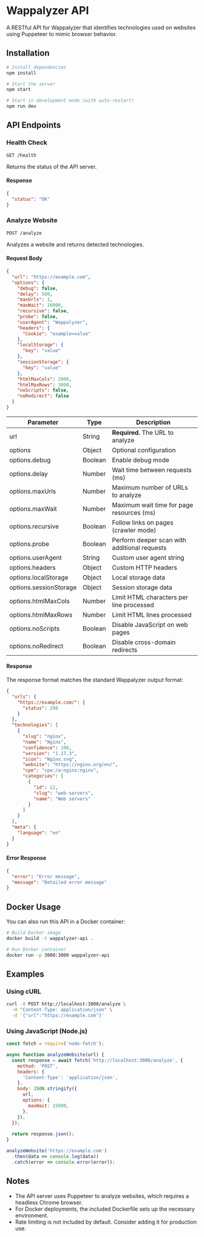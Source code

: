 # Wappalyzer API

A RESTful API for Wappalyzer that identifies technologies used on websites using Puppeteer to mimic browser behavior.

## Installation

```bash
# Install dependencies
npm install

# Start the server
npm start

# Start in development mode (with auto-restart)
npm run dev
```

## API Endpoints

### Health Check

```
GET /health
```

Returns the status of the API server.

#### Response

```json
{
  "status": "OK"
}
```

### Analyze Website

```
POST /analyze
```

Analyzes a website and returns detected technologies.

#### Request Body

```json
{
  "url": "https://example.com",
  "options": {
    "debug": false,
    "delay": 500,
    "maxUrls": 1,
    "maxWait": 10000,
    "recursive": false,
    "probe": false,
    "userAgent": "Wappalyzer",
    "headers": {
      "Cookie": "example=value"
    },
    "localStorage": {
      "key": "value"
    },
    "sessionStorage": {
      "key": "value"
    },
    "htmlMaxCols": 2000,
    "htmlMaxRows": 3000,
    "noScripts": false,
    "noRedirect": false
  }
}
```

| Parameter | Type | Description |
|-----------|------|-------------|
| url | String | **Required.** The URL to analyze |
| options | Object | Optional configuration |
| options.debug | Boolean | Enable debug mode |
| options.delay | Number | Wait time between requests (ms) |
| options.maxUrls | Number | Maximum number of URLs to analyze |
| options.maxWait | Number | Maximum wait time for page resources (ms) |
| options.recursive | Boolean | Follow links on pages (crawler mode) |
| options.probe | Boolean | Perform deeper scan with additional requests |
| options.userAgent | String | Custom user agent string |
| options.headers | Object | Custom HTTP headers |
| options.localStorage | Object | Local storage data |
| options.sessionStorage | Object | Session storage data |
| options.htmlMaxCols | Number | Limit HTML characters per line processed |
| options.htmlMaxRows | Number | Limit HTML lines processed |
| options.noScripts | Boolean | Disable JavaScript on web pages |
| options.noRedirect | Boolean | Disable cross-domain redirects |

#### Response

The response format matches the standard Wappalyzer output format:

```json
{
  "urls": {
    "https://example.com/": {
      "status": 200
    }
  },
  "technologies": [
    {
      "slug": "nginx",
      "name": "Nginx",
      "confidence": 100,
      "version": "1.17.3",
      "icon": "Nginx.svg",
      "website": "https://nginx.org/en/",
      "cpe": "cpe:/a:nginx:nginx",
      "categories": [
        {
          "id": 22,
          "slug": "web-servers",
          "name": "Web servers"
        }
      ]
    }
  ],
  "meta": {
    "language": "en"
  }
}
```

#### Error Response

```json
{
  "error": "Error message",
  "message": "Detailed error message"
}
```

## Docker Usage

You can also run this API in a Docker container:

```bash
# Build Docker image
docker build -t wappalyzer-api .

# Run Docker container
docker run -p 3000:3000 wappalyzer-api
```

## Examples

### Using cURL

```bash
curl -X POST http://localhost:3000/analyze \
  -H "Content-Type: application/json" \
  -d '{"url":"https://example.com"}'
```

### Using JavaScript (Node.js)

```javascript
const fetch = require('node-fetch');

async function analyzeWebsite(url) {
  const response = await fetch('http://localhost:3000/analyze', {
    method: 'POST',
    headers: {
      'Content-Type': 'application/json',
    },
    body: JSON.stringify({
      url,
      options: {
        maxWait: 15000,
      },
    }),
  });
  
  return response.json();
}

analyzeWebsite('https://example.com')
  .then(data => console.log(data))
  .catch(error => console.error(error));
```

## Notes

- The API server uses Puppeteer to analyze websites, which requires a headless Chrome browser.
- For Docker deployments, the included Dockerfile sets up the necessary environment.
- Rate limiting is not included by default. Consider adding it for production use. 